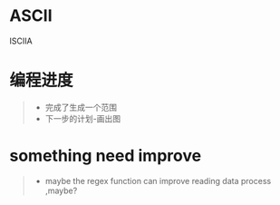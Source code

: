 # ASCII
ISCIIA

# 编程进度

> - 完成了生成一个范围
> - 下一步的计划-画出图



# something need improve
> - maybe the regex function can improve reading data process ,maybe?

